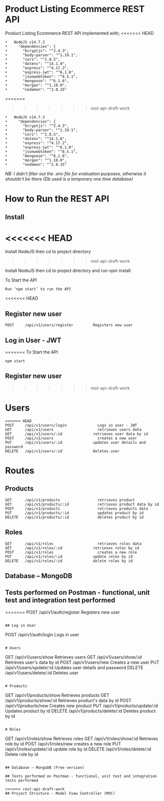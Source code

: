 # Product Listing Ecommerce REST API

Product Listing Ecommerce REST API implemented with;
<<<<<<< HEAD
```
•	NodeJS v14.7.3
•	  "dependencies": {
•	    "bcryptjs": "^2.4.3",
•	    "body-parser": "^1.19.1",
•	    "cors": "^2.8.5",
•	    "dotenv": "^14.1.0",
•	    "express": "^4.17.2",
•	    "express-jwt": "^6.1.0",
•	    "jsonwebtoken": "^8.5.1",
•	    "mongoose": "^6.1.6",
•	    "morgan": "^1.10.0",
•	    "nodemon": "^2.0.15"
```
=======
>>>>>>> rest-api-draft-work

```
•	NodeJS v14.7.3
•	  "dependencies": {
•	    "bcryptjs": "^2.4.3",
•	    "body-parser": "^1.19.1",
•	    "cors": "^2.8.5",
•	    "dotenv": "^14.1.0",
•	    "express": "^4.17.2",
•	    "express-jwt": "^6.1.0",
•	    "jsonwebtoken": "^8.5.1",
•	    "mongoose": "^6.1.6",
•	    "morgan": "^1.10.0",
•	    "nodemon": "^2.0.15"
```

_NB: I didn't filter out the .env file for evaluation purposes, otherwise it shouldn't be there (Db used is a temporary one time database)_

# How to Run the REST API

## Install
<<<<<<< HEAD
=======

Install NodeJS then cd to project directory
>>>>>>> rest-api-draft-work

Install NodeJS then cd to project directory and run npm install

To Start the API
```
Run ‘npm start’ to run the API
```

<<<<<<< HEAD
## Register new user
```
POST     /api/v1/users/register         Registers new user 
```

## Log in User - JWT
=======
To Start the API

```
npm start
```

## Register new user
>>>>>>> rest-api-draft-work

# Users
```
<<<<<<< HEAD
POST     /api/v1/users/login	          Logs in user - JWT
GET      /api/v1/users		              retrieves users data
GET      /api/v1/users/:id	            retrieves user data by id
POST     /api/v1/users		              creates a new user
PUT      /api/v1/users/:id	            updates user details and password
DELETE   /api/v1/users/:id	            Deletes user
```

# Routes

## Products
```
GET      /api/v1/products	              retrieves product
GET      /api/v1/products/:id	          retrieves product data by id
POST     /api/v1/products	              retrieves products data
PUT      /api/v1/products/:id	          updates product by id
DELETE   /api/v1/products/:id	          deletes product by id
```

## Roles
```
GET      /api/v1/roles		              retrieves roles data
GET      /api/v1/roles/:id	            retrieves roles by id
POST     /api/v1/roles		              creates a new role
PUT      /api/v1/roles/:id	            update roles by id
DELETE   /api/v1/roles/:id	            delete roles by id
```

## Database – MongoDB
## Tests performed on Postman - functional, unit test and integration test performed
=======
POST     /api/v1/auth/register         Registers new user
```

## Log in User

```
POST     /api/v1/auth/login            Logs in user
```

# Users

```
GET      /api/v1/users/show		              Retrieves users
GET      /api/v1/users/show/:id	            Retrieves user's data by id
POST     /api/v1/users/new		              Creates a new user
PUT      /api/v1/users/update/:id	          Updates user details and password
DELETE   /api/v1/users/delete/:id	          Deletes user
```

# Products

```
GET      /api/v1/products/show	              Retrieves products
GET      /api/v1/products/show/:id	          Retrieves product's data by id
POST     /api/v1/products/new	                Creates new product
PUT      /api/v1/products/update/:id	        Updates product by id
DELETE   /api/v1/products/delete/:id	        Deletes product by id
```

# Roles

```
GET      /api/v1/roles/show		          Retrieves roles
GET      /api/v1/roles/show/:id	        Retrieves role by id
POST     /api/v1/roles/new		          creates a new role
PUT      /api/v1/roles/update/:id	      update role by id
DELETE   /api/v1/roles/delete/:id	      Delete role by id
```

## Database – MongoDB (Free version)

## Tests performed on Postman - functional, unit test and integration tests performed

>>>>>>> rest-api-draft-work
## Project Structure - Model View Controller (MVC)

